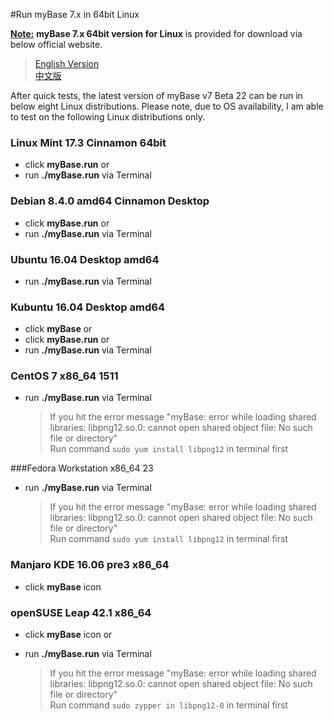 #Run myBase 7.x in 64bit Linux

**<u>Note:</u>** **myBase 7.x 64bit version for Linux** is provided for download via below official website.  

> [English Version](http://www.wjjsoft.com/download.html)  
> [中文版](http://www.wjjsoft.com/mybase_cn.html#download)  

After quick tests, the latest version of myBase v7 Beta 22 can be run in below eight Linux distributions. Please note, due to OS availability, I am able to test on the following Linux distributions only.

### Linux Mint 17.3 Cinnamon 64bit
* click **myBase.run** or
* run **./myBase.run** via Terminal

### Debian 8.4.0 amd64 Cinnamon Desktop
* click **myBase.run** or
* run **./myBase.run** via Terminal

### Ubuntu 16.04 Desktop amd64
* run **./myBase.run** via Terminal

### Kubuntu 16.04 Desktop amd64
* click **myBase** or
* click **myBase.run** or
* run **./myBase.run** via Terminal

### CentOS 7 x86_64 1511
* run **./myBase.run** via Terminal  

  > If you hit the error message "myBase: error while loading shared libraries: libpng12.so.0: cannot open shared object file: No such file or directory"  
  > Run command `sudo yum install libpng12` in terminal first   

###Fedora Workstation x86_64 23
* run **./myBase.run** via Terminal  

  > If you hit the error message "myBase: error while loading shared libraries: libpng12.so.0: cannot open shared object file: No such file or directory"  
  > Run command `sudo yum install libpng12` in terminal first   

### Manjaro KDE 16.06 pre3 x86_64
* click **myBase** icon  

### openSUSE Leap 42.1 x86_64
* click **myBase** icon or  
* run **./myBase.run** via Terminal  

  > If you hit the error message "myBase: error while loading shared libraries: libpng12.so.0: cannot open shared object file: No such file or directory"  
  > Run command `sudo zypper in libpng12-0` in terminal first  

